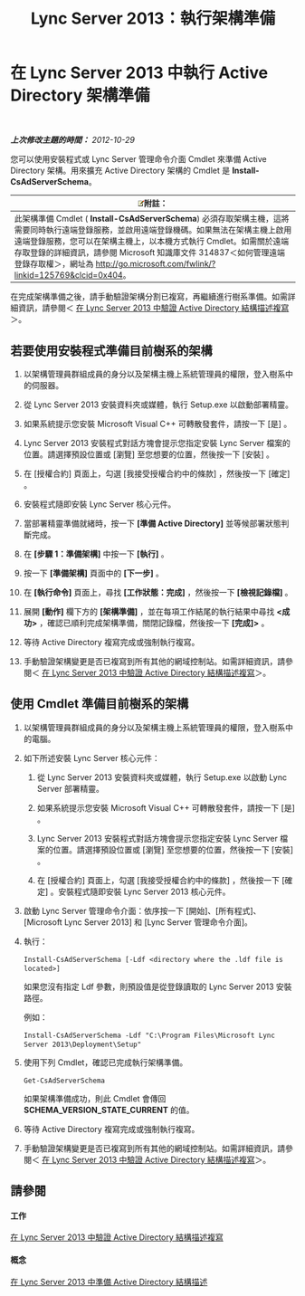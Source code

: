 ﻿---
title: Lync Server 2013：執行架構準備
TOCTitle: 執行架構準備
ms:assetid: 9d02bdb1-ff29-417a-bcce-b068b31207d8
ms:mtpsurl: https://technet.microsoft.com/zh-tw/library/Gg412729(v=OCS.15)
ms:contentKeyID: 49291809
ms.date: 08/10/2015
mtps_version: v=OCS.15
ms.translationtype: HT
---

# 在 Lync Server 2013 中執行 Active Directory 架構準備

 

_**上次修改主題的時間：** 2012-10-29_

您可以使用安裝程式或 Lync Server 管理命令介面 Cmdlet 來準備 Active Directory 架構。用來擴充 Active Directory 架構的 Cmdlet 是 **Install-CsAdServerSchema**。

<table>
<thead>
<tr class="header">
<th><img src="images/Gg398811.note(OCS.15).gif" title="note" alt="note" />附註：</th>
</tr>
</thead>
<tbody>
<tr class="odd">
<td>此架構準備 Cmdlet ( <strong>Install-CsAdServerSchema</strong>) 必須存取架構主機，這將需要同時執行遠端登錄服務，並啟用遠端登錄機碼。如果無法在架構主機上啟用遠端登錄服務，您可以在架構主機上，以本機方式執行 Cmdlet。如需關於遠端存取登錄的詳細資訊，請參閱 Microsoft 知識庫文件 314837＜如何管理遠端登錄存取權＞，網址為 <a href="http://go.microsoft.com/fwlink/?linkid=125769%26clcid=0x404" class="uri">http://go.microsoft.com/fwlink/?linkid=125769&amp;clcid=0x404</a>。</td>
</tr>
</tbody>
</table>


在完成架構準備之後，請手動驗證架構分割已複寫，再繼續進行樹系準備。如需詳細資訊，請參閱＜ [在 Lync Server 2013 中驗證 Active Directory 結構描述複寫](lync-server-2013-verifying-schema-replication.md)＞。

## 若要使用安裝程式準備目前樹系的架構

1.  以架構管理員群組成員的身分以及架構主機上系統管理員的權限，登入樹系中的伺服器。

2.  從 Lync Server 2013 安裝資料夾或媒體，執行 Setup.exe 以啟動部署精靈。

3.  如果系統提示您安裝 Microsoft Visual C++ 可轉散發套件，請按一下 \[是\] 。

4.  Lync Server 2013 安裝程式對話方塊會提示您指定安裝 Lync Server 檔案的位置。請選擇預設位置或 \[瀏覽\] 至您想要的位置，然後按一下 \[安裝\] 。

5.  在 \[授權合約\] 頁面上，勾選 \[我接受授權合約中的條款\] ，然後按一下 \[確定\] 。

6.  安裝程式隨即安裝 Lync Server 核心元件。

7.  當部署精靈準備就緒時，按一下 **\[準備 Active Directory\]** 並等候部署狀態判斷完成。

8.  在 **\[步驟 1：準備架構\]** 中按一下 **\[執行\]** 。

9.  按一下 **\[準備架構\]** 頁面中的 **\[下一步\]** 。

10. 在 **\[執行命令\]** 頁面上，尋找 **\[工作狀態：完成\]** ，然後按一下 **\[檢視記錄檔\]** 。

11. 展開 **\[動作\]** 欄下方的 **\[架構準備\]** ，並在每項工作結尾的執行結果中尋找 **\<成功\>** ，確認已順利完成架構準備，關閉記錄檔，然後按一下 **\[完成\]\>** 。

12. 等待 Active Directory 複寫完成或強制執行複寫。

13. 手動驗證架構變更是否已複寫到所有其他的網域控制站。如需詳細資訊，請參閱＜ [在 Lync Server 2013 中驗證 Active Directory 結構描述複寫](lync-server-2013-verifying-schema-replication.md)＞。

## 使用 Cmdlet 準備目前樹系的架構

1.  以架構管理員群組成員的身分以及架構主機上系統管理員的權限，登入樹系中的電腦。

2.  如下所述安裝 Lync Server 核心元件：
    
    1.  從 Lync Server 2013 安裝資料夾或媒體，執行 Setup.exe 以啟動 Lync Server 部署精靈。
    
    2.  如果系統提示您安裝 Microsoft Visual C++ 可轉散發套件，請按一下 \[是\] 。
    
    3.  Lync Server 2013 安裝程式對話方塊會提示您指定安裝 Lync Server 檔案的位置。請選擇預設位置或 \[瀏覽\] 至您想要的位置，然後按一下 \[安裝\] 。
    
    4.  在 \[授權合約\] 頁面上，勾選 \[我接受授權合約中的條款\] ，然後按一下 \[確定\] 。安裝程式隨即安裝 Lync Server 2013 核心元件。

3.  啟動 Lync Server 管理命令介面：依序按一下 \[開始\]、\[所有程式\]、\[Microsoft Lync Server 2013\] 和 \[Lync Server 管理命令介面\]。

4.  執行：
    
        Install-CsAdServerSchema [-Ldf <directory where the .ldf file is located>] 
    
    如果您沒有指定 Ldf 參數，則預設值是從登錄讀取的 Lync Server 2013 安裝路徑。
    
    例如：
    
        Install-CsAdServerSchema -Ldf "C:\Program Files\Microsoft Lync Server 2013\Deployment\Setup"

5.  使用下列 Cmdlet，確認已完成執行架構準備。
    
        Get-CsAdServerSchema 
    
    如果架構準備成功，則此 Cmdlet 會傳回 **SCHEMA\_VERSION\_STATE\_CURRENT** 的值。

6.  等待 Active Directory 複寫完成或強制執行複寫。

7.  手動驗證架構變更是否已複寫到所有其他的網域控制站。如需詳細資訊，請參閱＜ [在 Lync Server 2013 中驗證 Active Directory 結構描述複寫](lync-server-2013-verifying-schema-replication.md)＞。

## 請參閱

#### 工作

[在 Lync Server 2013 中驗證 Active Directory 結構描述複寫](lync-server-2013-verifying-schema-replication.md)  

#### 概念

[在 Lync Server 2013 中準備 Active Directory 結構描述](lync-server-2013-preparing-the-active-directory-schema.md)

